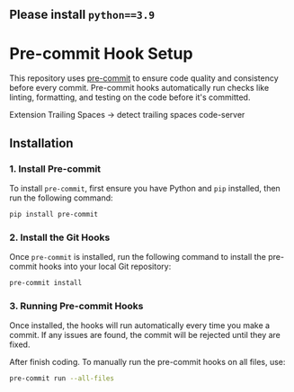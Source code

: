 ## Please install `python==3.9`
# Pre-commit Hook Setup

This repository uses [pre-commit](https://pre-commit.com/) to ensure code quality and consistency before every commit. Pre-commit hooks automatically run checks like linting, formatting, and testing on the code before it's committed.

Extension Trailing Spaces -> detect trailing spaces code-server
## Installation

### 1. Install Pre-commit

To install `pre-commit`, first ensure you have Python and `pip` installed, then run the following command:

```bash
pip install pre-commit
```
### 2. Install the Git Hooks

Once `pre-commit` is installed, run the following command to install the pre-commit hooks into your local Git repository:

```bash
pre-commit install
```
### 3. Running Pre-commit Hooks
Once installed, the hooks will run automatically every time you make a commit. If any issues are found, the commit will be rejected until they are fixed.

After finish coding. To manually run the pre-commit hooks on all files, use:
```bash
pre-commit run --all-files
```
